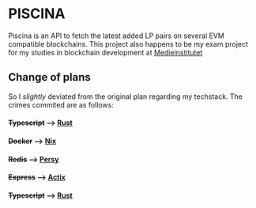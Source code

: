 # PISCINA 

Piscina is an API to fetch the latest added LP pairs on several EVM compatible blockchains. This project also happens to be my exam project for my studies in blockchain development at [Medieinstitutet](https://medieinstitutet.se/)


## Change of plans

So I _slightly_ deviated from the original plan regarding my techstack. The crimes commited are as follows:

#### ~~Typescript~~ --> [Rust](https://www.rust-lang.org/)
#### ~~Docker~~ --> [Nix](https://nixos.org/)
#### ~~Redis~~ --> [Persy](https://persy.rs/)
#### ~~Express~~ --> [Actix](https://actix.rs/docs/server/)
#### ~~Typescript~~ --> [Rust](https://www.rust-lang.org/)


